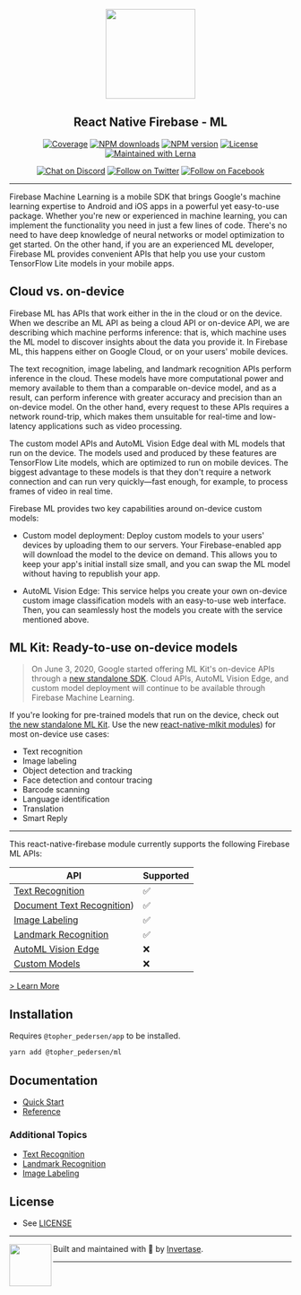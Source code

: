 <p align="center">
  <a href="https://rnfirebase.io">
    <img width="160px" src="https://i.imgur.com/JIyBtKW.png"><br/>
  </a>
  <h2 align="center">React Native Firebase - ML</h2>
</p>

<p align="center">
  <a href="https://api.rnfirebase.io/coverage/ml/detail"><img src="https://api.rnfirebase.io/coverage/ml/badge?style=flat-square" alt="Coverage"></a>
  <a href="https://www.npmjs.com/package/@topher_pedersen/ml"><img src="https://img.shields.io/npm/dm/@topher_pedersen/ml.svg?style=flat-square" alt="NPM downloads"></a>
  <a href="https://www.npmjs.com/package/@topher_pedersen/ml"><img src="https://img.shields.io/npm/v/@topher_pedersen/ml.svg?style=flat-square" alt="NPM version"></a>
  <a href="/LICENSE"><img src="https://img.shields.io/npm/l/react-native-firebase.svg?style=flat-square" alt="License"></a>
  <a href="https://lerna.js.org/"><img src="https://img.shields.io/badge/maintained%20with-lerna-cc00ff.svg?style=flat-square" alt="Maintained with Lerna"></a>
</p>

<p align="center">
  <a href="https://invertase.link/discord"><img src="https://img.shields.io/discord/295953187817521152.svg?style=flat-square&colorA=7289da&label=Chat%20on%20Discord" alt="Chat on Discord"></a>
  <a href="https://twitter.com/rnfirebase"><img src="https://img.shields.io/twitter/follow/rnfirebase.svg?style=flat-square&colorA=1da1f2&colorB=&label=Follow%20on%20Twitter" alt="Follow on Twitter"></a>
  <a href="https://www.facebook.com/groups/rnfirebase"><img src="https://img.shields.io/badge/Follow%20on%20Facebook-4172B8?logo=facebook&style=flat-square&logoColor=fff" alt="Follow on Facebook"></a>
</p>

---

Firebase Machine Learning is a mobile SDK that brings Google's machine learning expertise to Android and iOS apps in a powerful yet easy-to-use package. Whether you're new or experienced in machine learning, you can implement the functionality you need in just a few lines of code. There's no need to have deep knowledge of neural networks or model optimization to get started. On the other hand, if you are an experienced ML developer, Firebase ML provides convenient APIs that help you use your custom TensorFlow Lite models in your mobile apps.

## Cloud vs. on-device

Firebase ML has APIs that work either in the in the cloud or on the device. When we describe an ML API as being a cloud API or on-device API, we are describing which machine performs inference: that is, which machine uses the ML model to discover insights about the data you provide it. In Firebase ML, this happens either on Google Cloud, or on your users' mobile devices.

The text recognition, image labeling, and landmark recognition APIs perform inference in the cloud. These models have more computational power and memory available to them than a comparable on-device model, and as a result, can perform inference with greater accuracy and precision than an on-device model. On the other hand, every request to these APIs requires a network round-trip, which makes them unsuitable for real-time and low-latency applications such as video processing.

The custom model APIs and AutoML Vision Edge deal with ML models that run on the device. The models used and produced by these features are TensorFlow Lite models, which are optimized to run on mobile devices. The biggest advantage to these models is that they don't require a network connection and can run very quickly—fast enough, for example, to process frames of video in real time.

Firebase ML provides two key capabilities around on-device custom models:

- Custom model deployment: Deploy custom models to your users' devices by uploading them to our servers. Your Firebase-enabled app will download the model to the device on demand. This allows you to keep your app's initial install size small, and you can swap the ML model without having to republish your app.

- AutoML Vision Edge: This service helps you create your own on-device custom image classification models with an easy-to-use web interface. Then, you can seamlessly host the models you create with the service mentioned above.

## ML Kit: Ready-to-use on-device models

> On June 3, 2020, Google started offering ML Kit's on-device APIs through a [new standalone SDK](https://developers.google.com/ml-kit). Cloud APIs, AutoML Vision Edge, and custom model deployment will continue to be available through Firebase Machine Learning.

If you're looking for pre-trained models that run on the device, check out [the new standalone ML Kit](https://developers.google.com/ml-kit). Use the new [react-native-mlkit modules](https://www.npmjs.com/org/react-native-mlkit)) for most on-device use cases:

- Text recognition
- Image labeling
- Object detection and tracking
- Face detection and contour tracing
- Barcode scanning
- Language identification
- Translation
- Smart Reply

---

This react-native-firebase module currently supports the following Firebase ML APIs:

| API                                                                              | Supported |
| -------------------------------------------------------------------------------- | --------- |
| [Text Recognition](https://firebase.google.com/docs/ml/recognize-text)           | ✅        |
| [Document Text Recognition](https://firebase.google.com/docs/ml/recognize-text)) | ✅        |
| [Image Labeling](https://firebase.google.com/docs/ml/label-images)               | ✅        |
| [Landmark Recognition](https://firebase.google.com/docs/ml/recognize-landmarks)  | ✅        |
| [AutoML Vision Edge](https://firebase.google.com/docs/ml/automl-image-labeling)  | ❌        |
| [Custom Models](https://firebase.google.com/docs/ml/use-custom-models)           | ❌        |

[> Learn More](https://firebase.google.com/docs/ml)

## Installation

Requires `@topher_pedersen/app` to be installed.

```bash
yarn add @topher_pedersen/ml
```

## Documentation

- [Quick Start](https://rnfirebase.io/ml/usage)
- [Reference](https://rnfirebase.io/reference/ml)

### Additional Topics

- [Text Recognition](https://rnfirebase.io/ml/text-recognition)
- [Landmark Recognition](https://rnfirebase.io/ml/landmark-recognition)
- [Image Labeling](https://rnfirebase.io/ml/image-labeling)

## License

- See [LICENSE](/LICENSE)

---

<p>
  <img align="left" width="75px" src="https://static.invertase.io/assets/invertase-logo-small.png">
  <p align="left">
    Built and maintained with 💛 by <a href="https://invertase.io">Invertase</a>.
  </p>
</p>

---

